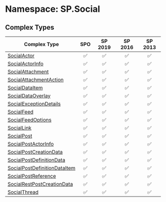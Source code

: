 # Namespace: SP.Social

## Complex Types

Complex Type | SPO | SP 2019 | SP 2016 | SP 2013
----------|:---:|:-------:|:-------:|:-------:
[SocialActor](./ComplexTypes/SocialActor.md) | ✅ | ✅ | ✅ | ✅
[SocialActorInfo](./ComplexTypes/SocialActorInfo.md) | ✅ | ✅ | ✅ | ✅
[SocialAttachment](./ComplexTypes/SocialAttachment.md) | ✅ | ✅ | ✅ | ✅
[SocialAttachmentAction](./ComplexTypes/SocialAttachmentAction.md) | ✅ | ✅ | ✅ | ✅
[SocialDataItem](./ComplexTypes/SocialDataItem.md) | ✅ | ✅ | ✅ | ✅
[SocialDataOverlay](./ComplexTypes/SocialDataOverlay.md) | ✅ | ✅ | ✅ | ✅
[SocialExceptionDetails](./ComplexTypes/SocialExceptionDetails.md) | ✅ | ✅ | ✅ | ✅
[SocialFeed](./ComplexTypes/SocialFeed.md) | ✅ | ✅ | ✅ | ✅
[SocialFeedOptions](./ComplexTypes/SocialFeedOptions.md) | ✅ | ✅ | ✅ | ✅
[SocialLink](./ComplexTypes/SocialLink.md) | ✅ | ✅ | ✅ | ✅
[SocialPost](./ComplexTypes/SocialPost.md) | ✅ | ✅ | ✅ | ✅
[SocialPostActorInfo](./ComplexTypes/SocialPostActorInfo.md) | ✅ | ✅ | ✅ | ✅
[SocialPostCreationData](./ComplexTypes/SocialPostCreationData.md) | ✅ | ✅ | ✅ | ✅
[SocialPostDefinitionData](./ComplexTypes/SocialPostDefinitionData.md) | ✅ | ✅ | ✅ | ✅
[SocialPostDefinitionDataItem](./ComplexTypes/SocialPostDefinitionDataItem.md) | ✅ | ✅ | ✅ | ✅
[SocialPostReference](./ComplexTypes/SocialPostReference.md) | ✅ | ✅ | ✅ | ✅
[SocialRestPostCreationData](./ComplexTypes/SocialRestPostCreationData.md) | ✅ | ✅ | ✅ | ✅
[SocialThread](./ComplexTypes/SocialThread.md) | ✅ | ✅ | ✅ | ✅